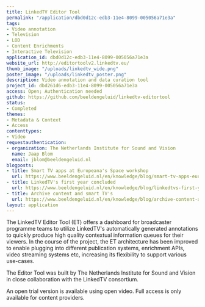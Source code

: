 ```yaml
---
title: LinkedTV Editor Tool
permalink: "/application/dbd0d12c-edb3-11e4-8099-005056a71e3a"
tags:
- Video annotation
- Television
- LOD
- Content Enrichments
- Interactive Television
application_id: dbd0d12c-edb3-11e4-8099-005056a71e3a
website_url: http://editortoolv2.linkedtv.eu/
thumb_image: "/uploads/linkedtv_wide.png"
poster_image: "/uploads/linkedtv_poster.png"
description: Video annotation and data curation tool
project_id: dbd261d6-edb3-11e4-8099-005056a71e3a
access: Open; Authentication needed
github: https://github.com/beeldengeluid/linkedtv-editortool
status:
- Completed
themes:
- Metadata & Context
- Access
contenttypes:
- Video
requestauthentication:
- organization: The Netherlands Institute for Sound and Vision
  name: Jaap Blom
  email: jblom@beeldengeluid.nl
blogposts:
- title: Smart TV apps at Europeana's Space workshop
  url: https://www.beeldengeluid.nl/en/knowledge/blog/smart-tv-apps-europeana-space-workshop
- title: LinkedTV's first year concluded
  url: https://www.beeldengeluid.nl/en/knowledge/blog/linkedtvs-first-year-concluded
- title: Archive content and smart TV's
  url: https://www.beeldengeluid.nl/en/knowledge/blog/archive-content-and-smart-tvs
layout: application
---
```


The LinkedTV Editor Tool (ET) offers a dashboard for broadcaster programme teams to utilize LinkedTV's automatically generated annotations to quickly produce high quality contextual information queues for their viewers. In the course of the project, the ET architecture has been improved to enable plugging into different publication systems, enrichment APIs, video streaming systems etc, increasing its flexibility to support various use-cases.

The Editor Tool was built by The Netherlands Institute for Sound and Vision in close collaboration with the LinkedTV consortium.

An open trial version is available using open video. Full access is only available for content providers.
